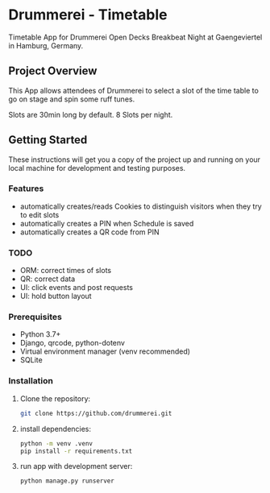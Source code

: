 # Drummerei - Timetable

Timetable App for Drummerei Open Decks Breakbeat Night at Gaengeviertel in Hamburg, Germany.

## Project Overview

This App allows attendees of Drummerei to select a slot of the time table to go on stage and spin some ruff tunes. 

Slots are 30min long by default. 8 Slots per night.

## Getting Started

These instructions will get you a copy of the project up and running on your local machine for development and testing purposes. 

### Features
- automatically creates/reads Cookies to distinguish visitors when they try to edit slots 
- automatically creates a PIN when Schedule is saved
- automatically creates a QR code from PIN

### TODO
- ORM: correct times of slots
- QR: correct data
- UI: click events and post requests
- UI: hold button layout

### Prerequisites

* Python 3.7+
* Django, qrcode, python-dotenv
* Virtual environment manager (venv recommended)
* SQLite

### Installation

1. Clone the repository:
   ```bash
   git clone https://github.com/drummerei.git

2. install dependencies:
   ```bash
   python -m venv .venv
   pip install -r requirements.txt

3. run app with development server:
   ```bash
   python manage.py runserver
